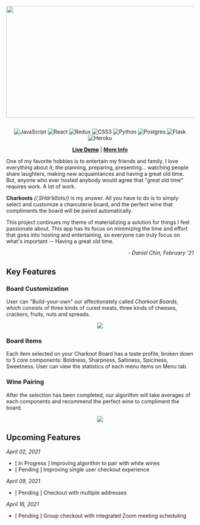 <!-- README HEADER -->
<p align="center">
	<img width="1000" height="300" src="https://user-images.githubusercontent.com/67714242/112571603-ca2a3b00-8dbe-11eb-8de8-561d146c1974.png">
</p>

##

<p align="center"> 
	<img alt="JavaScript" src="https://img.shields.io/badge/javascript%20-%23323330.svg?&style=for-the-badge&logo=javascript&logoColor=%23F7DF1E"/> <img alt="React" src="https://img.shields.io/badge/react%20-%2320232a.svg?&style=for-the-badge&logo=react&logoColor=%2361DAFB"/> <img alt="Redux" src="https://img.shields.io/badge/redux%20-%23593d88.svg?&style=for-the-badge&logo=redux&logoColor=white"/>  <img alt="CSS3" src="https://img.shields.io/badge/css3%20-%231572B6.svg?&style=for-the-badge&logo=css3&logoColor=white"/> <img alt="Python" src="https://img.shields.io/badge/python%20-%2314354C.svg?&style=for-the-badge&logo=python&logoColor=white"/> <img alt="Postgres" src ="https://img.shields.io/badge/postgres-%23316192.svg?&style=for-the-badge&logo=postgresql&logoColor=white"/> <img alt="Flask" src="https://img.shields.io/badge/flask%20-%23000.svg?&style=for-the-badge&logo=flask&logoColor=white"/> <img alt="Heroku" src="https://img.shields.io/badge/heroku%20-%23430098.svg?&style=for-the-badge&logo=heroku&logoColor=white"/>
</p>
<p align="center">
    <a style="color:black" href="https://charkoots.herokuapp.com/"><strong>Live Demo</strong></a>
    |
    <a href="https://github.com/bongochin/Charkoots/wiki"><strong>More Info</strong></a>
</p>

One of my favorite hobbies is to entertain my friends and family. I love everything about it; the planning, preparing, presenting... watching people share laughters, making new acquaintances  and having a great old time. But, anyone who ever hosted anybody would agree that "great old time" requires work. A lot of work.

<strong>Charkoots </strong>*(/ˌSHärˈko͞ots/)* is my answer. All you have to do is to simply select and customize a charcuterie board, and the perfect wine that compliments the board will be paired automatically.

This project continues my theme of materializing a solution for things I feel passionate about.  This app has its focus on minimizing the time and effort that goes into hosting and entertaining, so everyone can truly focus on what's important -- Having a great old time.
<br>
 <p align="right">
    <i>- Daniel Chin, February '21</i>
</p>


## Key Features

### Board Customization

User can "Build-your-own" our affectionately called <i>Charkoot Boards</i>, which consists of three kinds of cured meats, three kinds of cheeses, crackers, fruits, nuts and spreads.

<p align="center">
	<img src="https://user-images.githubusercontent.com/67714242/112573936-a74e5580-8dc3-11eb-90c4-1b3cab96ee5d.gif" />
</p>

### Board Items

Each item selected on your Charkoot Board has a taste profile, broken down to 5 core components: Boldness, Sharpness, Saltiness, Spiciness, Sweetness. User can view the statistics of each menu items on Menu tab.

### Wine Pairing

After the selection has been completed, our algorithm will take averages of each components and recommend the perfect wine to compliment the board. 

<p align="center">
	<img src="https://user-images.githubusercontent.com/67714242/112575164-26dd2400-8dc6-11eb-9976-4650ba2c21b4.gif" />
</p>


## Upcoming Features

<i>April 02, 2021</i>
<ul>
	<li>[ In Progress ] Improving algorithm to pair with white wines</li>
	<li>[ Pending ] Improving single user checkout experience</li>
</ul>

<i>April 09, 2021</i>
<ul>
	<li>[ Pending ] Checkout with multiple addresses </li>
</ul>

<i>April 16, 2021</i>
<ul>
	<li>[ Pending ] Group checkout with integrated Zoom meeting scheduling </li>
</ul>
